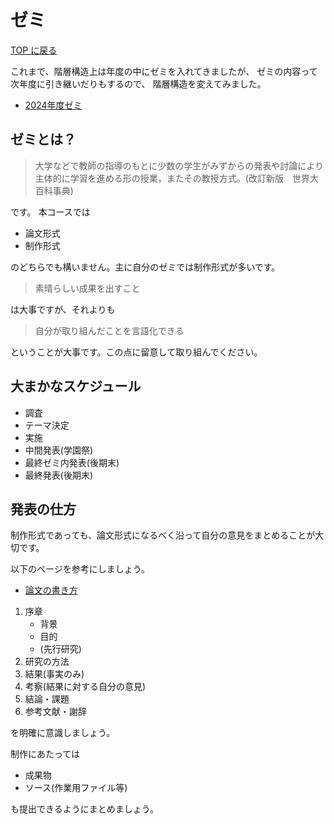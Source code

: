 # ゼミ

[TOP に戻る](./index.md)

これまで、階層構造上は年度の中にゼミを入れてきましたが、
ゼミの内容って次年度に引き継いだりもするので、
階層構造を変えてみました。

- [2024年度ゼミ](./2024.md)

## ゼミとは？
> 大学などで教師の指導のもとに少数の学生がみずからの発表や討論により主体的に学習を進める形の授業，またその教授方式。(改訂新版　世界大百科事典)

です。
本コースでは
- 論文形式
- 制作形式

のどちらでも構いません。主に自分のゼミでは制作形式が多いです。

> 素晴らしい成果を出すこと

は大事ですが、それよりも

> 自分が取り組んだことを言語化できる

ということが大事です。この点に留意して取り組んでください。

## 大まかなスケジュール
- 調査
- テーマ決定
- 実施
- 中間発表(学園祭)
- 最終ゼミ内発表(後期末)
- 最終発表(後期末)

## 発表の仕方
制作形式であっても、論文形式になるべく沿って自分の意見をまとめることが大切です。

以下のページを参考にしましょう。
- [論文の書き方](https://www.fml.t.u-tokyo.ac.jp/~izumi/sotsuron/writing.htm)

1. 序章
   - 背景
   - 目的
   - (先行研究)
2. 研究の方法
3. 結果(事実のみ)
4. 考察(結果に対する自分の意見)
5. 結論・課題
6. 参考文献・謝辞

を明確に意識しましょう。

制作にあたっては
- 成果物
- ソース(作業用ファイル等)

も提出できるようにまとめましょう。


